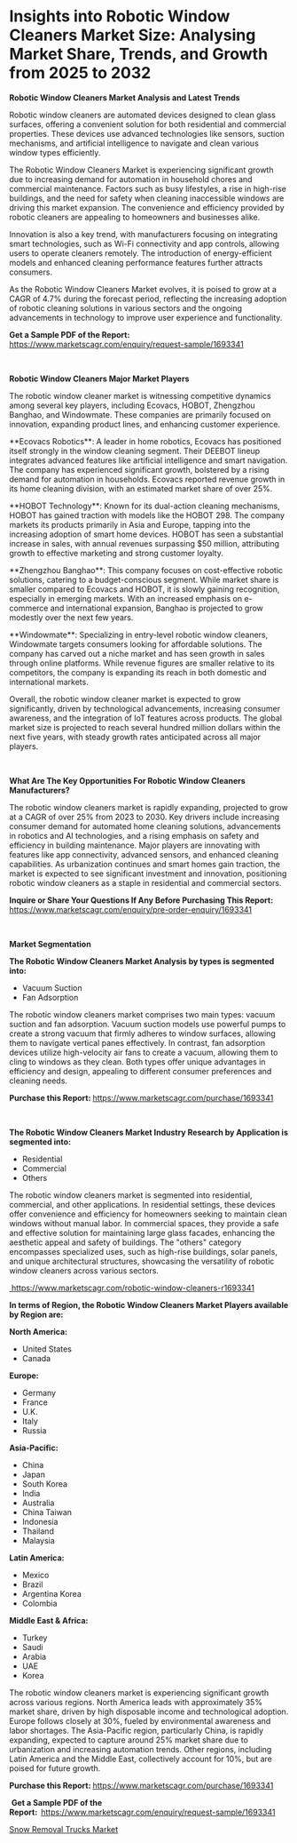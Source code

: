 <p><h1>Insights into Robotic Window Cleaners Market Size: Analysing Market Share, Trends, and Growth from 2025 to 2032</h1></p><p><strong>Robotic Window Cleaners Market Analysis and Latest Trends</strong></p>
<p><p>Robotic window cleaners are automated devices designed to clean glass surfaces, offering a convenient solution for both residential and commercial properties. These devices use advanced technologies like sensors, suction mechanisms, and artificial intelligence to navigate and clean various window types efficiently. </p><p>The Robotic Window Cleaners Market is experiencing significant growth due to increasing demand for automation in household chores and commercial maintenance. Factors such as busy lifestyles, a rise in high-rise buildings, and the need for safety when cleaning inaccessible windows are driving this market expansion. The convenience and efficiency provided by robotic cleaners are appealing to homeowners and businesses alike. </p><p>Innovation is also a key trend, with manufacturers focusing on integrating smart technologies, such as Wi-Fi connectivity and app controls, allowing users to operate cleaners remotely. The introduction of energy-efficient models and enhanced cleaning performance features further attracts consumers. </p><p>As the Robotic Window Cleaners Market evolves, it is poised to grow at a CAGR of 4.7% during the forecast period, reflecting the increasing adoption of robotic cleaning solutions in various sectors and the ongoing advancements in technology to improve user experience and functionality.</p></p>
<p><strong>Get a Sample PDF of the Report:&nbsp;</strong> <a href="https://www.marketscagr.com/enquiry/request-sample/1693341?utm_campaign=1868&utm_medium=2&utm_source=Github&utm_content=ia&utm_term=16022025&utm_id=robotic-window-cleaners">https://www.marketscagr.com/enquiry/request-sample/1693341</a></p>
<p>&nbsp;</p>
<p><strong>Robotic Window Cleaners Major Market Players</strong></p>
<p><p>The robotic window cleaner market is witnessing competitive dynamics among several key players, including Ecovacs, HOBOT, Zhengzhou Banghao, and Windowmate. These companies are primarily focused on innovation, expanding product lines, and enhancing customer experience.</p><p>**Ecovacs Robotics**: A leader in home robotics, Ecovacs has positioned itself strongly in the window cleaning segment. Their DEEBOT lineup integrates advanced features like artificial intelligence and smart navigation. The company has experienced significant growth, bolstered by a rising demand for automation in households. Ecovacs reported revenue growth in its home cleaning division, with an estimated market share of over 25%.</p><p>**HOBOT Technology**: Known for its dual-action cleaning mechanisms, HOBOT has gained traction with models like the HOBOT 298. The company markets its products primarily in Asia and Europe, tapping into the increasing adoption of smart home devices. HOBOT has seen a substantial increase in sales, with annual revenues surpassing $50 million, attributing growth to effective marketing and strong customer loyalty.</p><p>**Zhengzhou Banghao**: This company focuses on cost-effective robotic solutions, catering to a budget-conscious segment. While market share is smaller compared to Ecovacs and HOBOT, it is slowly gaining recognition, especially in emerging markets. With an increased emphasis on e-commerce and international expansion, Banghao is projected to grow modestly over the next few years.</p><p>**Windowmate**: Specializing in entry-level robotic window cleaners, Windowmate targets consumers looking for affordable solutions. The company has carved out a niche market and has seen growth in sales through online platforms. While revenue figures are smaller relative to its competitors, the company is expanding its reach in both domestic and international markets.</p><p>Overall, the robotic window cleaner market is expected to grow significantly, driven by technological advancements, increasing consumer awareness, and the integration of IoT features across products. The global market size is projected to reach several hundred million dollars within the next five years, with steady growth rates anticipated across all major players.</p></p>
<p>&nbsp;</p>
<p><strong>What Are The Key Opportunities For Robotic Window Cleaners Manufacturers?</strong></p>
<p><p>The robotic window cleaners market is rapidly expanding, projected to grow at a CAGR of over 25% from 2023 to 2030. Key drivers include increasing consumer demand for automated home cleaning solutions, advancements in robotics and AI technologies, and a rising emphasis on safety and efficiency in building maintenance. Major players are innovating with features like app connectivity, advanced sensors, and enhanced cleaning capabilities. As urbanization continues and smart homes gain traction, the market is expected to see significant investment and innovation, positioning robotic window cleaners as a staple in residential and commercial sectors.</p></p>
<p><strong>Inquire or Share Your Questions If Any Before Purchasing This Report:</strong> <a href="https://www.marketscagr.com/enquiry/pre-order-enquiry/1693341?utm_campaign=1868&utm_medium=2&utm_source=Github&utm_content=ia&utm_term=16022025&utm_id=robotic-window-cleaners">https://www.marketscagr.com/enquiry/pre-order-enquiry/1693341</a></p>
<p>&nbsp;</p>
<p><strong>Market Segmentation</strong></p>
<p><strong>The Robotic Window Cleaners Market Analysis by types is segmented into:</strong></p>
<p><ul><li>Vacuum Suction</li><li>Fan Adsorption</li></ul></p>
<p><p>The robotic window cleaners market comprises two main types: vacuum suction and fan adsorption. Vacuum suction models use powerful pumps to create a strong vacuum that firmly adheres to window surfaces, allowing them to navigate vertical panes effectively. In contrast, fan adsorption devices utilize high-velocity air fans to create a vacuum, allowing them to cling to windows as they clean. Both types offer unique advantages in efficiency and design, appealing to different consumer preferences and cleaning needs.</p></p>
<p><strong>Purchase this Report:&nbsp;</strong><a href="https://www.marketscagr.com/purchase/1693341?utm_campaign=1868&utm_medium=2&utm_source=Github&utm_content=ia&utm_term=16022025&utm_id=robotic-window-cleaners">https://www.marketscagr.com/purchase/1693341</a></p>
<p>&nbsp;</p>
<p><strong>The Robotic Window Cleaners Market Industry Research by Application is segmented into:</strong></p>
<p><ul><li>Residential</li><li>Commercial</li><li>Others</li></ul></p>
<p><p>The robotic window cleaners market is segmented into residential, commercial, and other applications. In residential settings, these devices offer convenience and efficiency for homeowners seeking to maintain clean windows without manual labor. In commercial spaces, they provide a safe and effective solution for maintaining large glass facades, enhancing the aesthetic appeal and safety of buildings. The "others" category encompasses specialized uses, such as high-rise buildings, solar panels, and unique architectural structures, showcasing the versatility of robotic window cleaners across various sectors.</p></p>
<p><a href="https://www.marketscagr.com/robotic-window-cleaners-r1693341?utm_campaign=1868&utm_medium=2&utm_source=Github&utm_content=ia&utm_term=16022025&utm_id=robotic-window-cleaners">&nbsp;https://www.marketscagr.com/robotic-window-cleaners-r1693341</a></p>
<p><strong>In terms of Region, the Robotic Window Cleaners Market Players available by Region are:</strong></p>
<p>
    <p> <strong> North America: </strong>
        <ul>
            <li>United States</li>
            <li>Canada</li>
        </ul>
        </p> 
    <p> <strong> Europe: </strong>
        <ul>
            <li>Germany</li>
            <li>France</li>
            <li>U.K.</li>
            <li>Italy</li>
            <li>Russia</li>
        </ul>
        </p> 
    <p> <strong> Asia-Pacific: </strong>
        <ul>
            <li>China</li>
            <li>Japan</li>
            <li>South Korea</li>
            <li>India</li>
            <li>Australia</li>
            <li>China Taiwan</li>
            <li>Indonesia</li>
            <li>Thailand</li>
            <li>Malaysia</li>
        </ul>
        </p> 
    <p> <strong> Latin America: </strong>
        <ul>
            <li>Mexico</li>
            <li>Brazil</li>
            <li>Argentina Korea</li>
            <li>Colombia</li>
        </ul>
        </p> 
    <p> <strong> Middle East & Africa: </strong>
        <ul>
            <li>Turkey</li>
            <li>Saudi</li>
            <li>Arabia</li>
            <li>UAE</li>
            <li>Korea</li>
        </ul>
    </p>
    </p>
<p><p>The robotic window cleaners market is experiencing significant growth across various regions. North America leads with approximately 35% market share, driven by high disposable income and technological adoption. Europe follows closely at 30%, fueled by environmental awareness and labor shortages. The Asia-Pacific region, particularly China, is rapidly expanding, expected to capture around 25% market share due to urbanization and increasing automation trends. Other regions, including Latin America and the Middle East, collectively account for 10%, but are poised for future growth.</p></p>
<p><strong>Purchase this Report: </strong><a href="https://www.marketscagr.com/purchase/1693341?utm_campaign=1868&utm_medium=2&utm_source=Github&utm_content=ia&utm_term=16022025&utm_id=robotic-window-cleaners">https://www.marketscagr.com/purchase/1693341</a></p>
<p>&nbsp;<strong>Get a Sample PDF of the Report:&nbsp;&nbsp;</strong><a href="https://www.marketscagr.com/enquiry/request-sample/1693341?utm_campaign=1868&utm_medium=2&utm_source=Github&utm_content=ia&utm_term=16022025&utm_id=robotic-window-cleaners">https://www.marketscagr.com/enquiry/request-sample/1693341</a></p>
<p><strong></strong></p>
<p><p><a href="https://github.com/Krish2023na/Market-Research-Report-List-7/blob/main/snow-removal-trucks-market.md?utm_campaign=1868&utm_medium=2&utm_source=Github&utm_content=ia&utm_term=16022025&utm_id=robotic-window-cleaners">Snow Removal Trucks Market</a></p></p>